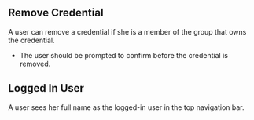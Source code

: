 Remove Credential
-----------------

A user can remove a credential if she is a member of the group that owns the
credential.

* The user should be prompted to confirm before the credential is removed.


Logged In User
--------------

A user sees her full name as the logged-in user in the top navigation bar.
 
  